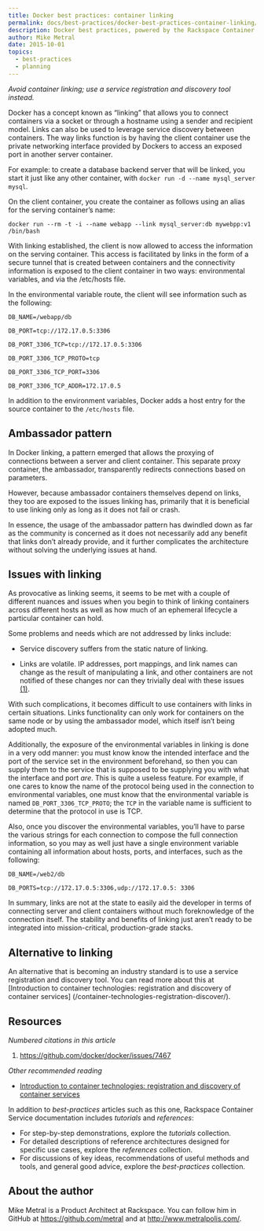 ```yaml
---
title: Docker best practices: container linking
permalink: docs/best-practices/docker-best-practices-container-linking/
description: Docker best practices, powered by the Rackspace Container Service
author: Mike Metral
date: 2015-10-01
topics:
  - best-practices
  - planning
---
```


*Avoid container linking; use a service registration and discovery tool instead.*

Docker has a concept known as “linking” that allows you to connect
containers via a socket or through a hostname using a sender and
recipient model. Links can also be used to leverage service discovery
between containers. The way links function is by having the client
container use the private networking interface provided by Dockers to
access an exposed port in another server container.

For example: to create a database backend server that will be linked,
you start it just like any other container, with `docker run -d --name mysql_server mysql`.

On the client container, you create the container as follows using an
alias for the serving container’s name:

`docker run --rm -t -i --name webapp --link mysql_server:db mywebpp:v1 /bin/bash`

With linking established, the client is now allowed to access the
information on the serving container. This access is facilitated by
links in the form of a secure tunnel that is created between
containers and the connectivity information is exposed to the client
container in two ways: environmental variables, and via the /etc/hosts
file.

In the environmental variable route, the client will see information
such as the following:

    DB_NAME=/webapp/db

    DB_PORT=tcp://172.17.0.5:3306

    DB_PORT_3306_TCP=tcp://172.17.0.5:3306

    DB_PORT_3306_TCP_PROTO=tcp

    DB_PORT_3306_TCP_PORT=3306

    DB_PORT_3306_TCP_ADDR=172.17.0.5

In addition to the environment variables, Docker adds a host entry for
the source container to the `/etc/hosts` file.

## Ambassador pattern

In Docker linking, a pattern emerged that allows the proxying of
connections between a server and client container. This separate proxy
container, the ambassador, transparently redirects connections based on parameters.

However, because ambassador containers themselves depend on links, they
too are exposed to the issues linking has, primarily that it is beneficial
to use linking only as long as it
does not fail or crash.

In essence, the usage of the ambassador pattern has dwindled down as far
as the community is concerned as it does not necessarily add any benefit
that links don’t already provide, and it further complicates the
architecture without solving the underlying issues at hand.

## Issues with linking

As provocative as linking seems, it seems to be met with a couple of
different nuances and issues when you begin to think of linking
containers across different hosts as well as how much of an ephemeral
lifecycle a particular container can hold.

Some problems and needs which are not addressed by links include:

-   Service discovery suffers from the static nature of linking.

-   Links are volatile. IP addresses, port mappings, and link names can
    change as the result of manipulating a link, and other containers
    are not notified of these changes nor can they trivially deal with
    these issues [(1)](#resources).

With such complications, it becomes difficult to use containers with links in
certain situations. Links functionality can only work for
containers on the same node or by using the ambassador model,
which itself isn’t being adopted much.

Additionally, the exposure of the environmental variables in linking is
done in a very odd manner:
you must know know the intended interface and the port of the service
set in the environment beforehand, so then you can supply them
to the service that is supposed to be
supplying you with what the interface and port
*are*. This is quite a useless feature. For example, if one cares
to know the name of the protocol being used in the connection to environmental variables, one must know that the environmental variable is named
`DB_PORT_3306_TCP_PROTO`; the `TCP` in the variable name is sufficient to determine that the protocol in use is TCP.

Also, once you discover the environmental variables, you’ll have to
parse the various strings for each connection to compose the full
connection information, so you may as well just have a single
environment variable containing all information about hosts, ports, and interfaces,
such as the following:

    DB_NAME=/web2/db

    DB_PORTS=tcp://172.17.0.5:3306,udp://172.17.0.5: 3306

In summary, links are not at the state to easily aid the developer in
terms of connecting server and client containers without much
foreknowledge of the connection itself. The stability and benefits of linking
just aren’t ready to be integrated into
mission-critical, production-grade stacks.

## Alternative to linking

An alternative that is becoming an industry standard is to use a
service registration and discovery tool. You can read more about this at
[Introduction to container technologies: registration and discovery of container services] (/container-technologies-registration-discover/).

<a name="resources"></a>
## Resources

*Numbered citations in this article*

1. <https://github.com/docker/docker/issues/7467>

*Other recommended reading*

- [Introduction to container technologies: registration and discovery of container services](/container-technologies-registration-discover/)

In addition to *best-practices* articles such as this one,
Rackspace Container Service documentation includes *tutorials* and *references*:

* For step-by-step demonstrations, explore the *tutorials* collection.
* For detailed descriptions of reference architectures designed
  for specific use cases,
  explore the *references* collection.
* For discussions of key ideas, recommendations of useful methods and tools, and
  general good advice, explore the *best-practices* collection.

## About the author

Mike Metral is a Product Architect at Rackspace. You can follow him in GitHub at https://github.com/metral and at http://www.metralpolis.com/.
